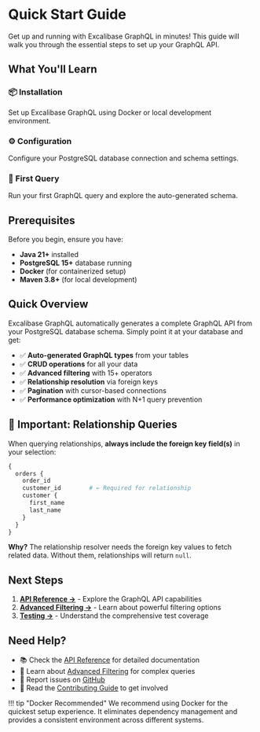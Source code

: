 # Quick Start Guide

Get up and running with Excalibase GraphQL in minutes! This guide will walk you through the essential steps to set up your GraphQL API.

## What You'll Learn

<div class="quickstart-grid">
<div class="quickstart-step">
<h3>📦 Installation</h3>
<p>Set up Excalibase GraphQL using Docker or local development environment.</p>
</div>

<div class="quickstart-step">
<h3>⚙️ Configuration</h3>
<p>Configure your PostgreSQL database connection and schema settings.</p>
</div>

<div class="quickstart-step">
<h3>🚀 First Query</h3>
<p>Run your first GraphQL query and explore the auto-generated schema.</p>
</div>
</div>

## Prerequisites

Before you begin, ensure you have:

- **Java 21+** installed
- **PostgreSQL 15+** database running
- **Docker** (for containerized setup)
- **Maven 3.8+** (for local development)

## Quick Overview

Excalibase GraphQL automatically generates a complete GraphQL API from your PostgreSQL database schema. Simply point it at your database and get:

- ✅ **Auto-generated GraphQL types** from your tables
- ✅ **CRUD operations** for all your data
- ✅ **Advanced filtering** with 15+ operators
- ✅ **Relationship resolution** via foreign keys
- ✅ **Pagination** with cursor-based connections
- ✅ **Performance optimization** with N+1 query prevention

## 🔗 Important: Relationship Queries

When querying relationships, **always include the foreign key field(s)** in your selection:

```graphql
{
  orders {
    order_id
    customer_id        # ← Required for relationship
    customer {
      first_name
      last_name
    }
  }
}
```

**Why?** The relationship resolver needs the foreign key values to fetch related data. Without them, relationships will return `null`.

## Next Steps

1. **[API Reference →](../api/index.md)** - Explore the GraphQL API capabilities
2. **[Advanced Filtering →](../filtering.md)** - Learn about powerful filtering options
3. **[Testing →](../testing.md)** - Understand the comprehensive test coverage

## Need Help?

- 📚 Check the [API Reference](../api/index.md) for detailed documentation
- 🔧 Learn about [Advanced Filtering](../filtering.md) for complex queries
- 🐛 Report issues on [GitHub](https://github.com/excalibase/excalibase-graphql/issues)
- 📖 Read the [Contributing Guide](../CONTRIBUTING.md) to get involved

!!! tip "Docker Recommended"
    We recommend using Docker for the quickest setup experience. It eliminates dependency management and provides a consistent environment across different systems. 